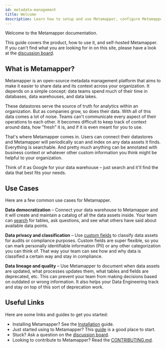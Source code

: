 ```yaml
---
id: metadata-management
title: Welcome
description: Learn how to setup and use Metamapper, configure Metamapper to read from your datastores, and contribute to the open source project on GitHub
---
```


Welcome to the Metamapper documentation.

This guide covers the product, how to use it, and self-hosted Metamapper. If you can't find what you are looking for in on this site, please have a look at the [discussion board](https://discuss.metamapper.io).

## What is Metamapper?

Metamapper is an open-source metadata management platform that aims to make it easier to share data and its context across your organization. It depends on a simple concept: data teams spend much of their time in databases, data warehouses, and data lakes.

These datastores serve the source of truth for analytics within an organization. But as companies grow, so does their data. With all of this data comes a lot of noise. Teams can't communicate every aspect of their operations to each other. It becomes difficult to keep track of context around data, how "fresh" it is, and if it is even meant for you to use.

That's where Metamapper comes in. Users can connect their datastores and Metamapper will periodically scan and index on any data assets it finds. Everything is searchable. And pretty much anything can be annotated with business context or whatever other custom information you think might be helpful to your organization.

Think of it as Google for your data warehouse – just search and it'll find the data that best fits your needs.

## Use Cases

Here are a few common use cases for Metamapper.

**Data democratization** – Connect your data warehouse to Metamapper and it will create and maintain a catalog of all the data assets inside. Your team can [search](metadata-management--search) for tables, ask questions, and see what others have said about available data points.

**Data privacy and classification** – Use [custom fields](metadata-management--custom-fields) to classify data assets for audits or compliance purposes. Custom fields are super flexible, so you can mark personally identifiable information (PII) or any other categorization you can think of. That way your team can see how and why data is classified a certain way and stay in compliance.

**Data lineage and quality** – Use Metamapper to document when data assets are updated, what processes updates them, what tables and fields are deprecated, etc. This can prevent your team from making decisions based on outdated or wrong information. It also helps your Data Engineering track and stay on top of this sort of deprecation work.

## Useful Links

Here are some links and guides to get you started:

- Installing Metamapper? See the [Installation](installation) guide.
- Just started using to Metamapper? This [guide](metadata-management--getting-started) is a good place to start.
- Stuck? Ask a question on the [discussion board](http://discuss.metamapper.io).
- Looking to contribute to Metamapper? Read the [CONTRIBUTING.md](http://github.com/getmetamapper/metamapper/blob/master/CONTRIBUTING.md).
